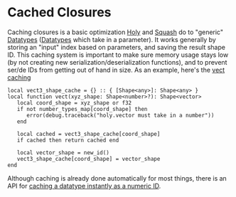 # Cached Closures

Caching closures is a basic optimization
[Holy](https://github.com/hardlyardi/holy) and
[Squash](https://github.com/Data-Oriented-House/Squash)
do to "generic" [Datatypes](../../../api/constants/datatypes/index.md)
([Datatypes](../../../api/constants/datatypes/index.md) which take in a parameter). It works generally by storing an
"input" index based on parameters, and saving the result shape ID. This caching system is important to make sure memory
usage stays low (by not creating new serialization/deserialization functions), and to prevent ser/de IDs from getting
out of hand in size. As an example, here's the [vect caching](../../../api/constants/datatypes/generics/vect.md)

```luau
local vect3_shape_cache = {} :: { [Shape<any>]: Shape<any> }
local function vect(xyz_shape: Shape<number>?): Shape<vector>
   local coord_shape = xyz_shape or f32
   if not number_types_map[coord_shape] then
      error(debug.traceback("holy.vector must take in a number"))
   end

   local cached = vect3_shape_cache[coord_shape]
   if cached then return cached end

   local vector_shape = new_id()
   vect3_shape_cache[coord_shape] = vector_shape
end
```

Although caching is already done automatically for most things, there is an API for
[caching a datatype instantly as a numeric ID](../../../api/constants/datatypes/generics/cached.md).